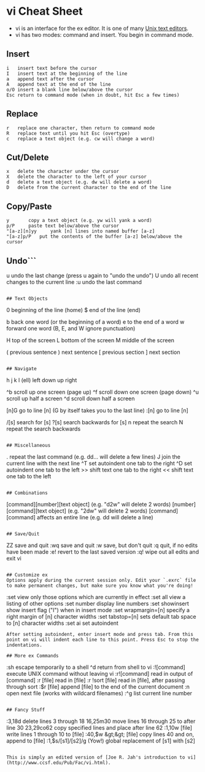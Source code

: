 # vi Cheat Sheet
- vi is an interface for the ex editor. It is one of many [Unix text editors](editors.html).
- vi has two modes: command and insert. You begin in command mode.

## Insert
```
i	insert text before the cursor
I	insert text at the beginning of the line
a	append text after the cursor
A	append text at the end of the line
o/O	insert a blank line below/above the cursor
Esc	return to command mode (when in doubt, hit Esc a few times)
```

## Replace
```
r	replace one character, then return to command mode
R	replace text until you hit Esc (overtype)
c	replace a text object (e.g. cw will change a word)
```

## Cut/Delete
```
x	delete the character under the cursor
X	delete the character to the left of your cursor
d	delete a text object (e.g. dw will delete a word)
D	delete from the current character to the end of the line
```

## Copy/Paste
```
y		copy a text object (e.g. yw will yank a word)
p/P		paste text below/above the cursor
"[a-z][n]yy   	yank [n] lines into named buffer [a-z]
"[a-z]p/P	put the contents of the buffer [a-z] below/above the cursor
```

## Undo```

u	undo the last change (press u again to "undo the undo")
U	undo all recent changes to the current line
:u	undo the last command
```

## Text Objects
```
0	beginning of the line (home)
$	end of the line (end)

b	back one word (or the beginning of a word)
e	to the end of a word
w	forward one word
(B, E, and W ignore punctuation)

H	top of the screen
L	bottom of the screen
M	middle of the screen

(	previous sentence
)	next sentence
[	previous section
]	next section
```

## Navigate
```
 h      j     k     l (ell)
left   down   up   right

^b	scroll up one screen (page up)
^f	scroll down one screen (page down)
^u	scroll up half a screen
^d	scroll down half a screen

[n]G	go to line [n] (G by itself takes you to the last line)
:[n]	go to line [n]

/[s]	search for [s]
?[s]	search backwards for [s]
n	repeat the search
N	repeat the search backwards
```

## Miscellaneous
```
.	repeat the last command (e.g. dd... will delete a few lines)
J	join the current line with the next line
^T 	set autoindent one tab to the right
^D 	set autoindent one tab to the left
&gt;&gt;	shift text one tab to the right
&lt;&lt;	shift text one tab to the left
```

## Combinations
```
[command][number][text object] (e.g. "d2w" will delete 2 words)
[number][command][text object] (e.g. "2dw" will delete 2 words)
[command][command] affects an entire line (e.g. dd will delete a line)
```

## Save/Quit
```
ZZ	save and quit
:wq	save and quit
:w	save, but don't quit
:q	quit, if no edits have been made
:e!	revert to the last saved version
:q!	wipe out all edits and exit vi
```

## Customize ex
Options apply during the current session only. Edit your `.exrc` file to make permanent changes, but make sure you know what you're doing!
```
:set			view only those options which are currently in effect
:set all		view a listing of other options
:set number		display line numbers
:set showinsert		show insert flag ("I") when in insert mode
:set wrapmargin=[n]	specify a right margin of [n] character widths
:set tabstop=[n]	sets default tab space to [n] character widths
:set ai			set autoindent
```
After setting autoindent, enter insert mode and press tab. From this point on vi will indent each line to this point. Press Esc to stop the indentations.

## More ex Commands
```
:sh			escape temporarily to a shell
^d			return from shell to vi
:![command]		execute UNIX command without leaving vi
:r![command]		read in output of [command]
:r [file]		read in [file]
:r !sort [file]		read in [file], after passing through sort
:$r [file]		append [file] to the end of the current document
:n			open next file (works with wildcard filenames)
:^g			list current line number
```

## Fancy Stuff
```
:3,18d			delete lines 3 through 18
16,25m30		move lines 16 through 25 to after line 30
23,29co62		copy specified lines and place after line 62
:1,10w [file]   	write lines 1 through 10 to [file]
:40,$w &gt;&gt; [file]	copy lines 40 and on, append to [file]
:1,$s/[s1]/[s2]/g	(Yow!) global replacement of [s1] with [s2]
```

This is simply an edited version of [Joe R. Jah's introduction to vi](http://www.ccsf.edu/Pub/Fac/vi.html).
